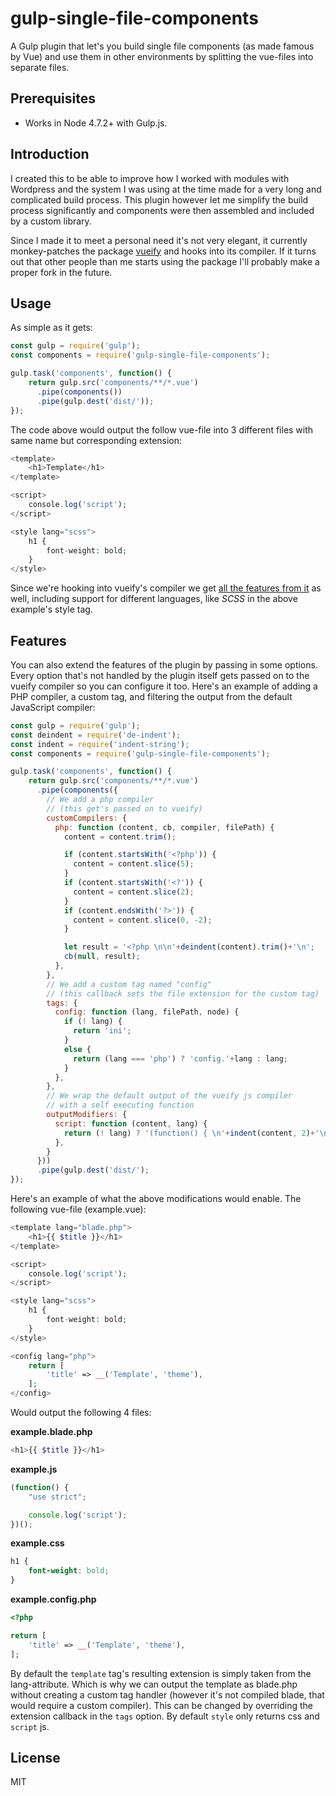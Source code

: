 # gulp-single-file-components

A Gulp plugin that let's you build single file components (as made famous by Vue) and use them in other environments by splitting the vue-files into separate files.

## Prerequisites

* Works in Node 4.7.2+ with Gulp.js.

## Introduction

I created this to be able to improve how I worked with modules with Wordpress and the system I was using at the time made for a very long and complicated build process. This plugin however let me simplify the build process significantly and components were then assembled and included by a custom library.

Since I made it to meet a personal need it's not very elegant, it currently monkey-patches the package [vueify](https://www.npmjs.com/package/vueify) and hooks into its compiler. If it turns out that other people than me starts using the package I'll probably make a proper fork in the future.

## Usage

As simple as it gets:

```js
const gulp = require('gulp');
const components = require('gulp-single-file-components');

gulp.task('components', function() {
    return gulp.src('components/**/*.vue')
      .pipe(components())
      .pipe(gulp.dest('dist/'));
});    
```

The code above would output the follow vue-file into 3 different files with same name but corresponding extension:
```php
<template>
	<h1>Template</h1>
</template>

<script>
    console.log('script');
</script>

<style lang="scss">
	h1 {
		font-weight: bold;
	}
</style>
```

Since we're hooking into vueify's compiler we get [all the features from it](https://www.npmjs.com/package/vueify) as well, including support for different languages, like *SCSS* in the above example's style tag.

## Features

You can also extend the features of the plugin by passing in some options. Every option that's not handled by the plugin itself gets passed on to the vueify compiler so you can configure it too. Here's an example of adding a PHP compiler, a custom tag, and filtering the output from the default JavaScript compiler:

```js
const gulp = require('gulp');
const deindent = require('de-indent');
const indent = require('indent-string');
const components = require('gulp-single-file-components');

gulp.task('components', function() {
    return gulp.src('components/**/*.vue')
      .pipe(components({
        // We add a php compiler
        // (this get's passed on to vueify)
        customCompilers: {
          php: function (content, cb, compiler, filePath) {
            content = content.trim();

            if (content.startsWith('<?php')) {
              content = content.slice(5);
            }
            if (content.startsWith('<?')) {
              content = content.slice(2);
            }
            if (content.endsWith('?>')) {
              content = content.slice(0, -2);
            }

            let result = '<?php \n\n'+deindent(content).trim()+'\n';
            cb(null, result);
          },
        },
        // We add a custom tag named "config"
        // (this callback sets the file extension for the custom tag)
        tags: {
          config: function (lang, filePath, node) {
            if (! lang) {
              return 'ini';
            }
            else {
              return (lang === 'php') ? 'config.'+lang : lang;
            }
          },
        },
        // We wrap the default output of the vueify js compiler
        // with a self executing function
        outputModifiers: {
          script: function (content, lang) {
            return (! lang) ? '(function() { \n'+indent(content, 2)+'\n})();' : content;
          },
        }
      }))
      .pipe(gulp.dest('dist/');
});    
```

Here's an example of what the above modifications would enable. The following vue-file (example.vue):

```php
<template lang="blade.php">
	<h1>{{ $title }}</h1>
</template>

<script>
    console.log('script');
</script>

<style lang="scss">
    h1 {
        font-weight: bold;
    }
</style>

<config lang="php">
	return [
		'title' => __('Template', 'theme'),
    ];
</config>
```

Would output the following 4 files:

**example.blade.php**
```php
<h1>{{ $title }}</h1>
```
**example.js**
```js
(function() {
    "use strict";

    console.log('script');
})();
```
**example.css**
```css
h1 {
    font-weight: bold;
}
```
**example.config.php**
```php
<?php

return [
    'title' => __('Template', 'theme'),
];
```

By default the `template` tag's resulting extension is simply taken from the lang-attribute. Which is why we can output the template as blade.php without creating a custom tag handler (however it's not compiled blade, that would require a custom compiler). This can be changed by overriding the extension callback in the `tags` option. By default `style` only returns css and `script` js.

## License

MIT
